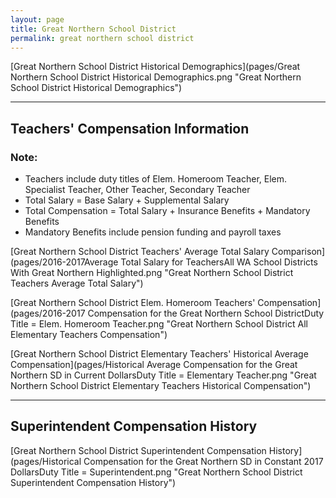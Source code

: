 ```yaml
---
layout: page
title: Great Northern School District
permalink: great northern school district
---
```



[Great Northern School District Historical Demographics](pages/Great Northern School District Historical Demographics.png "Great Northern School District Historical Demographics")

___

## Teachers' Compensation Information
### Note:
- Teachers include duty titles of Elem. Homeroom Teacher, Elem. Specialist Teacher, Other Teacher, Secondary Teacher
- Total Salary = Base Salary + Supplemental Salary
- Total Compensation = Total Salary + Insurance Benefits + Mandatory Benefits
- Mandatory Benefits include pension funding and payroll taxes

[Great Northern School District Teachers' Average Total Salary Comparison](pages/2016-2017Average Total Salary for TeachersAll WA School Districts With Great Northern Highlighted.png "Great Northern School District Teachers Average Total Salary")

[Great Northern School District Elem. Homeroom Teachers' Compensation](pages/2016-2017 Compensation for the Great Northern School DistrictDuty Title = Elem. Homeroom Teacher.png "Great Northern School District All Elementary Teachers Compensation")

[Great Northern School District Elementary Teachers' Historical Average Compensation](pages/Historical Average Compensation for the Great Northern SD in Current DollarsDuty Title = Elementary Teacher.png "Great Northern School District Elementary Teachers Historical Compensation")


___

## Superintendent Compensation History

[Great Northern School District Superintendent Compensation History](pages/Historical Compensation for the Great Northern SD in Constant 2017 DollarsDuty Title = Superintendent.png "Great Northern School District Superintendent Compensation History")


